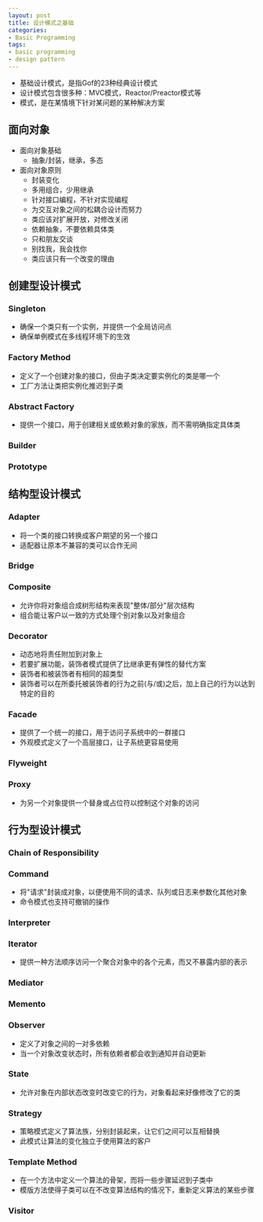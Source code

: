 ```yaml
---
layout: post
title: 设计模式之基础
categories:
- Basic Programming
tags:
- basic programming
- design pattern
---
```


- 基础设计模式，是指Gof的23种经典设计模式
- 设计模式包含很多种：MVC模式，Reactor/Preactor模式等
- 模式，是在某情境下针对某问题的某种解决方案

## 面向对象
- 面向对象基础
	- 抽象/封装，继承，多态
- 面向对象原则
	- 封装变化
	- 多用组合，少用继承
	- 针对接口编程，不针对实现编程
	- 为交互对象之间的松耦合设计而努力
	- 类应该对扩展开放，对修改关闭
	- 依赖抽象，不要依赖具体类
	- 只和朋友交谈
	- 别找我，我会找你
	- 类应该只有一个改变的理由


## 创建型设计模式
### Singleton
- 确保一个类只有一个实例，并提供一个全局访问点
- 确保单例模式在多线程环境下的生效

### Factory Method
- 定义了一个创建对象的接口，但由子类决定要实例化的类是哪一个
- 工厂方法让类把实例化推迟到子类

### Abstract Factory
- 提供一个接口，用于创建相关或依赖对象的家族，而不需明确指定具体类

### Builder
### Prototype

## 结构型设计模式
### Adapter
- 将一个类的接口转换成客户期望的另一个接口
- 适配器让原本不兼容的类可以合作无间

### Bridge
### Composite
- 允许你将对象组合成树形结构来表现"整体/部分"层次结构
- 组合能让客户以一致的方式处理个别对象以及对象组合

### Decorator
- 动态地将责任附加到对象上
- 若要扩展功能，装饰者模式提供了比继承更有弹性的替代方案
- 装饰者和被装饰者有相同的超类型
- 装饰者可以在所委托被装饰者的行为之前(与/或)之后，加上自己的行为以达到特定的目的

### Facade
- 提供了一个统一的接口，用于访问子系统中的一群接口
- 外观模式定义了一个高层接口，让子系统更容易使用

### Flyweight
### Proxy
- 为另一个对象提供一个替身或占位符以控制这个对象的访问

## 行为型设计模式
### Chain of Responsibility
### Command
- 将"请求"封装成对象，以便使用不同的请求、队列或日志来参数化其他对象
- 命令模式也支持可撤销的操作

### Interpreter
### Iterator
- 提供一种方法顺序访问一个聚合对象中的各个元素，而又不暴露内部的表示

### Mediator
### Memento
### Observer
- 定义了对象之间的一对多依赖
- 当一个对象改变状态时，所有依赖者都会收到通知并自动更新

### State
- 允许对象在内部状态改变时改变它的行为，对象看起来好像修改了它的类

### Strategy
- 策略模式定义了算法族，分别封装起来，让它们之间可以互相替换
- 此模式让算法的变化独立于使用算法的客户

### Template Method
- 在一个方法中定义一个算法的骨架，而将一些步骤延迟到子类中
- 模版方法使得子类可以在不改变算法结构的情况下，重新定义算法的某些步骤

### Visitor